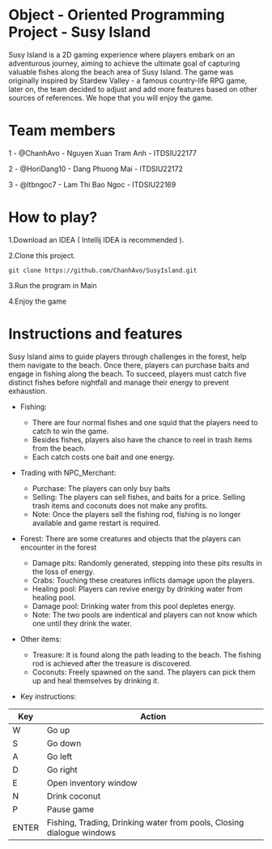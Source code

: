 # Object - Oriented Programming Project - Susy Island 
Susy Island is a 2D gaming experience where players embark on an adventurous journey, aiming to achieve the ultimate goal of capturing valuable fishes along the beach area of Susy Island. The game was originally inspired by Stardew Valley - a famous country-life RPG game, later on, the team decided to adjust and add more features based on other sources of references. We hope that you will enjoy the game. 

# Team members 
1 - @ChanhAvo - Nguyen Xuan Tram Anh - ITDSIU22177

2 - @HoriDang10 - Dang Phuong Mai - ITDSIU22172

3 - @ltbngoc7 - Lam Thi Bao Ngoc - ITDSIU22169

# How to play? 

1.Download an IDEA ( Intellij IDEA is recommended ).

2.Clone this project.

    git clone https://github.com/ChanhAvo/SusyIsland.git
    
3.Run the program in Main 

4.Enjoy the game

# Instructions and features
Susy Island aims to guide players through challenges in the forest, help them navigate to the beach. Once there, players can purchase baits and engage in fishing along the beach. To succeed, players must catch five distinct fishes before nightfall and manage their energy to prevent exhaustion.

- Fishing:
  + There are four normal fishes and one squid that the players need to catch to win the game.
  + Besides fishes, players also have the chance to reel in trash items from the beach.
  + Each catch costs one bait and one energy.

- Trading with NPC_Merchant:
  + Purchase: The players can only buy baits
  + Selling: The players can sell fishes, and baits for a price. Selling trash items and coconuts does not make any profits. 
  + Note: Once the players sell the fishing rod, fishing is no longer available and game restart is required.

- Forest: There are some creatures and objects that the players can encounter in the forest
  + Damage pits: Randomly generated, stepping into these pits results in the loss of energy.
  + Crabs: Touching these creatures inflicts damage upon the players.
  + Healing pool: Players can revive energy by drinking water from healing pool.
  + Damage pool: Drinking water from this pool depletes energy.
  + Note: The two pools are indentical and players can not know which one until they drink the water.
 
- Other items:
  + Treasure: It is found along the path leading to the beach. The fishing rod is achieved after the treasure is discovered.
  + Coconuts: Freely spawned on the sand. The players can pick them up and heal themselves by drinking it.

- Key instructions:


| Key  | Action |
| ------------- | ------------- |
| W  | Go up   |
| S  | Go down |
| A  | Go left  |
| D  | Go right |
| E  | Open inventory window |
| N  | Drink coconut |
| P  | Pause game   |
| ENTER  | Fishing, Trading, Drinking water from pools, Closing dialogue windows|


